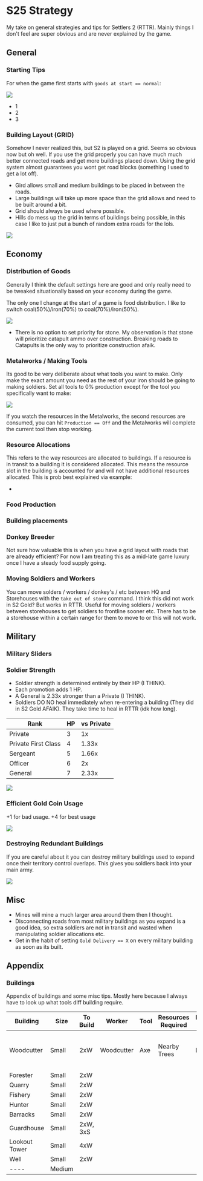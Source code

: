 # S25 Strategy

My take on general strategies and tips for Settlers 2 (RTTR). Mainly things I don't feel are super obvious and are never explained by the game.

## General

### Starting Tips

For when the game first starts with  `goods at start == normal`:

![](assets/start-resources.jpg)

* 1
* 2
* 3

### Building Layout (GRID)

Somehow I never realized this, but S2 is played on a grid. Seems so obvious now but oh well. If you use the grid properly you can have much much better connected roads and get more buildings placed down. Using the grid system almost guarantees you wont get road blocks (something I used to get a lot off).

* Gird allows small and medium buildings to be placed in between the roads.
* Large buildings will take up more space than the grid allows and need to be built around a bit.
* Grid should always be used where possible.
* Hills do mess up the grid in terms of buildings being possible, in this case I like to just put a bunch of random extra roads for the lols.

![](assets/grid.png)

## Economy

### Distribution of Goods

Generally I think the default settings here are good and only really need to be tweaked situationally based on your economy during the game.

The only one I change at the start of a game is food distribution. I like to switch coal(50%)/iron(70%) to coal(70%)/iron(50%). 

![](assets/distribution-food.png)

* There is no option to set priority for stone. My observation is that stone will prioritize catapult ammo over construction. Breaking roads to Catapults is the only way to prioritize construction afaik.

### Metalworks / Making Tools

Its good to be very deliberate about what tools you want to make. Only make the exact amount you need as the rest of your iron should be going to making soldiers. Set all tools to 0% production except for the tool you specifically want to make:

![](assets/tools.png)

If you watch the resources in the Metalworks, the second resources are consumed, you can hit `Production == Off` and the Metalworks will complete the current tool then stop working.

### Resource Allocations

This refers to the way resources are allocated to buildings. If a resource is in transit to a building it is considered allocated. This means the resource slot in the building is accounted for and will not have additional resources allocated. This is prob best explained via example:

* 

### Food Production

### Building placements

### Donkey Breeder

Not sure how valuable this is when you have a grid layout with roads that are already efficient? For now I am treating this as a mid-late game luxury once I have a steady food supply going.

### Moving Soldiers and Workers

You can move solders / workers / donkey's / etc between HQ and Storehouses with the `take out of store` command. I think this did not work in S2 Gold? But works in RTTR. Useful for moving soldiers / workers between storehouses to get soldiers to frontline sooner etc. There has to be a storehouse within a certain range for them to move to or this will not work.

## Military

### Military Sliders

<!-- ### Defender Strengths

### More Attackers

### Soldier Allocations -->

### Soldier Strength

* Soldier strength is determined entirely by their HP (I THINK). 
* Each promotion adds 1 HP. 
* A General is 2.33x stronger than a Private (I THINK).
* Soldiers DO NO heal immediately when re-entering a building (They did in S2 Gold AFAIK). They take time to heal in RTTR (idk how long).

| Rank                | HP | vs Private |  
| ------------------- | -- | ---------- |
| Private             | 3  | 1x         |
| Private First Class | 4  | 1.33x      |
| Sergeant            | 5  | 1.66x      |
| Officer             | 6  | 2x         |
| General             | 7  | 2.33x      |

![](assets/soldier-hp.png)

### Efficient Gold Coin Usage

+1 for bad usage. +4 for best usage

![](assets/coin-usage.gif)

### Destroying Redundant Buildings

If you are careful about it you can destroy military buildings used to expand once their territory control overlaps. This gives you soldiers back into your main army.

![](assets/destroy-buildings.gif)

## Misc

* Mines will mine a much larger area around them then I thought.
* Disconnecting roads from most military buildings as you expand is a good idea, so extra soldiers are not in transit and wasted when manipulating soldier allocations etc.
* Get in the habit of setting `Gold Delivery == X` on every military building as soon as its built.

## Appendix

### Buildings

Appendix of buildings and some misc tips. Mostly here because I always have to look up what tools diff building require.

| Building      | Size   | To Build  | Worker     | Tool | Resources Required | Resources Produced | Ratios                         | Other Tips |
| ------------- | ------ | ----------| ---------- | ---- | ------------------ | ------------------ | ------------------------------ | ---------- |
| Woodcutter    | Small  | 2xW       | Woodcutter | Axe  | Nearby Trees       | Logs               | 2x for each Sawmill + Forester | N/A        |
| Forester      | Small  | 2xW       | | | | | |
| Quarry        | Small  | 2xW       | | | | | |
| Fishery       | Small  | 2xW       | | | | | |
| Hunter        | Small  | 2xW       | | | | | |
| Barracks      | Small  | 2xW       | | | | | |
| Guardhouse    | Small  | 2xW, 3xS  | | | | | |
| Lookout Tower | Small  | 4xW       | | | | | |
| Well          | Small  | 2xW       | | | | | |
| ----          | Medium | | | | | | |
